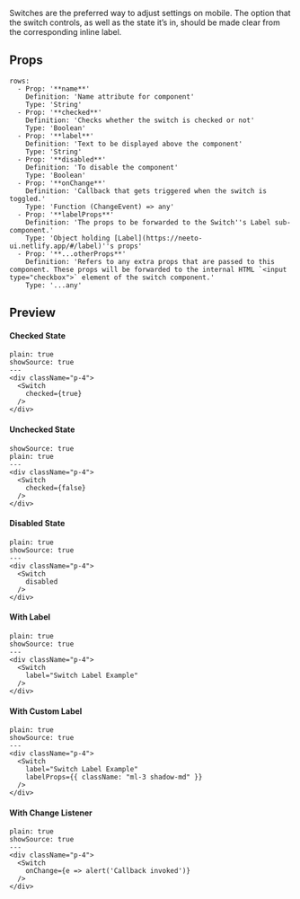 Switches are the preferred way to adjust settings on mobile. The option that the switch controls, as well as the state it’s in, should be made clear from the corresponding inline label.

## Props

```table
rows:
  - Prop: '**name**'
    Definition: 'Name attribute for component'
    Type: 'String'
  - Prop: '**checked**'
    Definition: 'Checks whether the switch is checked or not'
    Type: 'Boolean'
  - Prop: '**label**'
    Definition: 'Text to be displayed above the component'
    Type: 'String'
  - Prop: '**disabled**'
    Definition: 'To disable the component'
    Type: 'Boolean'
  - Prop: '**onChange**'
    Definition: 'Callback that gets triggered when the switch is toggled.'
    Type: 'Function (ChangeEvent) => any'
  - Prop: '**labelProps**'
    Definition: 'The props to be forwarded to the Switch''s Label sub-component.'
    Type: 'Object holding [Label](https://neeto-ui.netlify.app/#/label)''s props'
  - Prop: '**...otherProps**'
    Definition: 'Refers to any extra props that are passed to this component. These props will be forwarded to the internal HTML `<input type="checkbox">` element of the switch component.'
    Type: '...any'
```

## Preview

#### Checked State

```react
plain: true
showSource: true
---
<div className="p-4">
  <Switch
    checked={true}
  />
</div>
```

#### Unchecked State

```react
showSource: true
plain: true
---
<div className="p-4">
  <Switch
    checked={false}
  />
</div>
```

#### Disabled State

```react
plain: true
showSource: true
---
<div className="p-4">
  <Switch
    disabled
  />
</div>
```

#### With Label

```react
plain: true
showSource: true
---
<div className="p-4">
  <Switch
    label="Switch Label Example"
  />
</div>
```

#### With Custom Label

```react
plain: true
showSource: true
---
<div className="p-4">
  <Switch
    label="Switch Label Example"
    labelProps={{ className: "ml-3 shadow-md" }}
  />
</div>
```

#### With Change Listener

```react
plain: true
showSource: true
---
<div className="p-4">
  <Switch
    onChange={e => alert('Callback invoked')}
  />
</div>
```
